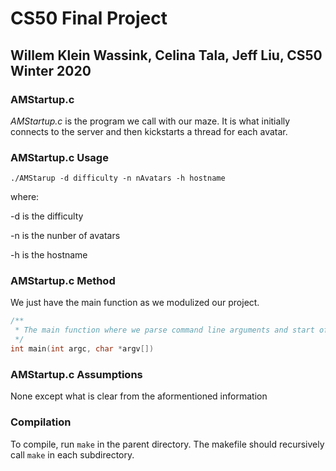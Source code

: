 # CS50 Final Project
## Willem Klein Wassink, Celina Tala, Jeff Liu, CS50 Winter 2020

### AMStartup.c

*AMStartup.c* is the program we call with our maze. It is what initially connects to the server and then kickstarts a thread for each avatar.

### AMStartup.c Usage

`./AMStarup -d difficulty -n nAvatars -h hostname`

where:

-d is the difficulty

-n is the nunber of avatars

-h is the hostname

### AMStartup.c Method
We just have the main function as we modulized our project.

```c
/**
 * The main function where we parse command line arguments and start off our threads
 */
int main(int argc, char *argv[])
```

### AMStartup.c Assumptions

None except what is clear from the aformentioned information

### Compilation

To compile, run `make` in the parent directory. The makefile should recursively call `make` in each subdirectory.
